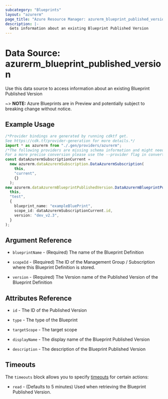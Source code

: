 ```yaml
---
subcategory: "Blueprints"
layout: "azurerm"
page_title: "Azure Resource Manager: azurerm_blueprint_published_version"
description: |-
  Gets information about an existing Blueprint Published Version
---
```


# Data Source: azurerm\_blueprint\_published\_version

Use this data source to access information about an existing Blueprint Published Version

\~> **NOTE:** Azure Blueprints are in Preview and potentially subject to breaking change without notice.

## Example Usage

```typescript
/*Provider bindings are generated by running cdktf get.
See https://cdk.tf/provider-generation for more details.*/
import * as azurerm from "./.gen/providers/azurerm";
/*The following providers are missing schema information and might need manual adjustments to synthesize correctly: azurerm.
For a more precise conversion please use the --provider flag in convert.*/
const dataAzurermSubscriptionCurrent =
  new azurerm.dataAzurermSubscription.DataAzurermSubscription(
    this,
    "current",
    {}
  );
new azurerm.dataAzurermBlueprintPublishedVersion.DataAzurermBlueprintPublishedVersion(
  this,
  "test",
  {
    blueprint_name: "exampleBluePrint",
    scope_id: dataAzurermSubscriptionCurrent.id,
    version: "dev_v2.3",
  }
);

```

## Argument Reference

*   `blueprintName` - (Required) The name of the Blueprint Definition

*   `scopeId` - (Required) The ID of the Management Group / Subscription where this Blueprint Definition is stored.

*   `version` - (Required) The Version name of the Published Version of the Blueprint Definition

## Attributes Reference

*   `id` - The ID of the Published Version

*   `type` - The type of the Blueprint

*   `targetScope` - The target scope

*   `displayName` - The display name of the Blueprint Published Version

*   `description` - The description of the Blueprint Published Version

## Timeouts

The `timeouts` block allows you to specify [timeouts](https://www.terraform.io/language/resources/syntax#operation-timeouts) for certain actions:

* `read` - (Defaults to 5 minutes) Used when retrieving the Blueprint Published Version.
